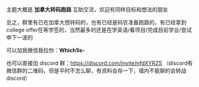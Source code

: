 主题大概是 **加拿大转码跑路** 互助交流，欢迎有同样目标和想法的朋友

总之，群里有已在加拿大想转码的，也有已经是码农准备跑路的，有已经拿到college offer在等学签的，当然最多的还是在学英语/看项目/完成目前学业/尝试申下一波的

可以加我微信我拉你：**Which1is-** 

也可以直接加 discord 群：https://discord.com/invite/nfdXYRZS
（discord有微信群的二维码，但是平时不怎么聊，有资料会存一下，墙内不能聊的会转战discord）